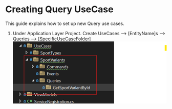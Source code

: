# Creating Query UseCase

This guide explains how to set up new Query use cases.

1. Under Application Layer Project. Create UseCases --> [EntityName]s --> Queries --> [SpecificUseCaseFolder]
![alt text](images/queriesfolder.png)